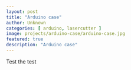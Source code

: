 ```yaml
---
layout: post
title: "Arduino case"
author: Unknown
categories: [ arduino, lasercutter ]
image: projects/arduino-case/arduino-case.jpg
featured: true
description: "Arduino case"
---
```


Test the test 
